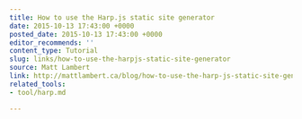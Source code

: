 ```yaml
---
title: How to use the Harp.js static site generator
date: 2015-10-13 17:43:00 +0000
posted_date: 2015-10-13 17:43:00 +0000
editor_recommends: ''
content_type: Tutorial
slug: links/how-to-use-the-harpjs-static-site-generator
source: Matt Lambert
link: http://mattlambert.ca/blog/how-to-use-the-harp-js-static-site-generator/
related_tools:
- tool/harp.md

---
```

